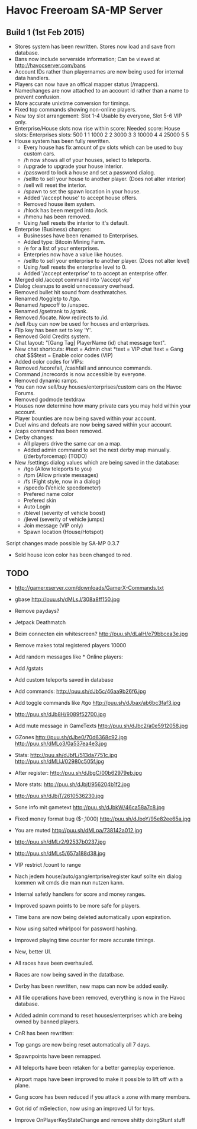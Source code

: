 Havoc Freeroam SA-MP Server
===========================

Build 1 (1st Feb 2015)
----------------------
- Stores system has been rewritten. Stores now load and save from database.
- Bans now include serverside information; Can be viewed at http://havocserver.com/bans
- Account IDs rather than playernames are now being used for internal data handlers.
- Players can now have an offical mapper status (/mappers).
- Namechanges are now attached to an account id rather than a name to prevent confusion.
- More accurate unixtime conversion for timings.
- Fixed top commands showing non-online players.
- New toy slot arrangement:
	Slot 1-4 Usable by everyone, Slot 5-6 VIP only.
- Enterprise/House slots now rise within score:
	Needed score:      House slots:    Enterprises slots:
			 500           1                 1
			1000           2                 2
			3000           3                 3
		   10000           4                 4
		   25000           5                 5
- House system has been fully rewritten.
   * Every house has fix amount of pv slots which can be used to buy custom cars.
   * /h now shows all of your houses, select to teleports.
   * /upgrade to upgrade your house interior.
   * /password to lock a house and set a password dialog.
   * /sellto <playerid> <price> to sell your house to another player. (Does not alter interior)
   * /sell will reset the interior.
   * /spawn to set the spawn location in your house.
   * Added '/accept house' to accept house offers.
   * Removed house item system.
   * /hlock has been merged into /lock.
   * /hmenu has been removed.
   * Using /sell resets the interior to it's default.
- Enterprise (Business) changes:
   * Businesses have been renamed to Enterprises.
   * Added type: Bitcoin Mining Farm.
   * /e for a list of your enterprises.
   * Enterpries now have a value like houses.
   * /sellto <playerid> <price> to sell your enterprise to another player. (Does not alter level)
   * Using /sell resets the enterprise level to 0.
   * Added '/accept enterprise' to to accept an enterprise offer.
- Merged old /accept command into '/accept vip'
- Dialog cleanups to avoid unnecessary overhead.
- Removed bullet hit sound from deathmatches.
- Renamed /toggletp to /tgo.
- Renamed /specoff to /unspec.
- Renamed /gsetrank to /grank.
- Removed /locate. Now redirects to /id.
- /sell /buy can now be used for houses and enterprises.
- Flip key has been set to key 'Y'.
- Removed Gold Credits system.
- Chat layout: "[Gang Tag] PlayerName (id) chat message text".
- New chat shortcuts:
  #text = Admin chat
  *text = VIP chat
  !text = Gang chat
  $$$text = Enable color codes (VIP)
- Added color codes for VIPs: <blue> <red> <green> <yellow> <white>
- Removed /scorefall, /cashfall and announce commands.
- Command /ncrecords is now accessible by everyone.
- Removed dynamic ramps.
- You can now sell/buy houses/enterprises/custom cars on the Havoc Forums.
- Removed godmode textdraw
- Houses now determine how many private cars you may held within your account.
- Player bounties are now being saved within your account.
- Duel wins and defeats are now being saved within your account.
- /caps command has been removed.
- Derby changes:
	* All players drive the same car on a map.
	* Added admin command to set the next derby map manually. (/derbyforcemap) (TODO)
- New /settings dialog values which are being saved in the database:
  * /tgo (Allow teleports to you)
  * /tpm (Allow private messages)
  * /fs (Fight style, now in a dialog)
  * /speedo (Vehicle speedometer)
  * Prefered name color
  * Prefered skin
  * Auto Login
  * /blevel (severity of vehicle boost)
  * /jlevel (severity of vehicle jumps)
  * Join message (VIP only)
  * Spawn location (House/Hotspot) 
	
Script changes made possible by SA-MP 0.3.7
- Sold house icon color has been changed to red.
	
TODO
----
- http://gamerxserver.com/downloads/GamerX-Commands.txt
- gbase http://puu.sh/dMLsJ/308a8ff150.jpg
- Remove paydays?
- Jetpack Deathmatch
- Beim connecten ein whitescreen? http://puu.sh/dLaIH/e79bbcea3e.jpg
- Remove makes total registered players 10000
- Add random messages like * Online players: 
- Add /gstats
- Add custom teleports saved in database
- Add commands: http://puu.sh/dJb5c/46aa9b26f6.jpg
- Add toggle commands like /tgo http://puu.sh/dJbax/ab6bc3faf3.jpg
- http://puu.sh/dJb8H/9089f52700.jpg
- Add mute message in GameTexts http://puu.sh/dJbc2/a0e5912058.jpg
- GZones http://puu.sh/dJbe0/70d6368c92.jpg http://puu.sh/dMLo3/0a537ea4e3.jpg
- Stats: http://puu.sh/dJbfL/513da7751c.jpg http://puu.sh/dMLlJ/02980c505f.jpg
- After register: http://puu.sh/dJbgC/00b62979eb.jpg
- More stats: http://puu.sh/dJbjf/956204b1f2.jpg
- http://puu.sh/dJbjT/2610536230.jpg
- Sone info mit gametext http://puu.sh/dJbkW/46ca58a7c8.jpg
- Fixed money format bug ($-,1000) http://puu.sh/dJboY/95e82ee65a.jpg
- You are muted http://puu.sh/dMLpa/738142a012.jpg
- http://puu.sh/dMLr2/92537b0237.jpg
- http://puu.sh/dMLs5/657a188d38.jpg

- VIP restrict /count to range
- Nach jedem house/auto/gang/entprise/register kauf sollte ein dialog kommen wit cmds die man nun nutzen kann.
- Internal safetly handlers for score and money ranges.
- Improved spawn points to be more safe for players.
- Time bans are now being deleted automatically upon expiration.
- Now using salted whirlpool for password hashing.
- Improved playing time counter for more accurate timings.
- New, better UI.
- All races have been overhauled.
- Races are now being saved in the datatbase.
- Derby has been rewritten, new maps can now be added easily.
- All file operations have been removed, everything is now in the Havoc database.
- Added admin command to reset houses/enterprises which are being owned by banned players.
- CnR has been rewritten:
- Top gangs are now being reset automatically all 7 days.
- Spawnpoints have been remapped.
- All teleports have been retaken for a better gameplay experience.
- Airport maps have been improved to make it possible to lift off with a plane.
- Gang score has been reduced if you attack a zone with many members.
- Got rid of mSelection, now using an improved UI for toys.
- Improve OnPlayerKeyStateChange and remove shitty doingStunt stuff